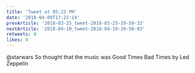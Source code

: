 ```yaml
---
title: 'Tweet at 05:22 PM'
date: '2018-04-09T17:22:14'
prevArticle: '2018-03-25_tweet-2018-03-25-19-59-33'
nextArticle: '2018-04-10_tweet-2018-04-10-19-58-03'
retweets: 0
likes: 0
---
```

@starwars So thought that the music was Good Times Bad Times by Led Zeppelin